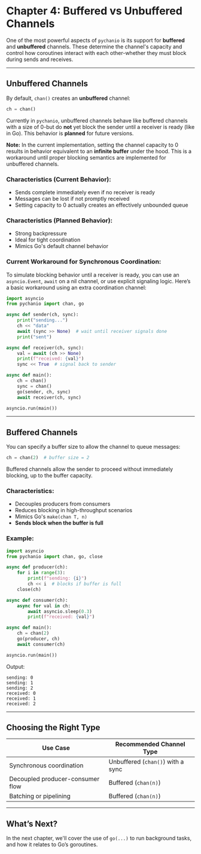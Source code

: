 # Chapter 4: Buffered vs Unbuffered Channels

One of the most powerful aspects of `pychanio` is its support for **buffered** and **unbuffered** channels. These determine the channel's capacity and control how coroutines interact with each other-whether they must block during sends and receives.

---

## Unbuffered Channels

By default, `chan()` creates an **unbuffered** channel:

```python
ch = chan()
```

Currently in `pychanio`, unbuffered channels behave like buffered channels with a size of 0-but do **not** yet block the sender until a receiver is ready (like in Go). This behavior is **planned** for future versions.

**Note:** In the current implementation, setting the channel capacity to 0 results in behavior equivalent to an **infinite buffer** under the hood. This is a workaround until proper blocking semantics are implemented for unbuffered channels.

### Characteristics (Current Behavior):

* Sends complete immediately even if no receiver is ready
* Messages can be lost if not promptly received
* Setting capacity to 0 actually creates an effectively unbounded queue

### Characteristics (Planned Behavior):

* Strong backpressure
* Ideal for tight coordination
* Mimics Go's default channel behavior

### Current Workaround for Synchronous Coordination:

To simulate blocking behavior until a receiver is ready, you can use an `asyncio.Event`, `await` on a nil channel, or use explicit signaling logic. Here’s a basic workaround using an extra coordination channel:

```python
import asyncio
from pychanio import chan, go

async def sender(ch, sync):
    print("sending...")
    ch << "data"
    await (sync >> None)  # wait until receiver signals done
    print("sent")

async def receiver(ch, sync):
    val = await (ch >> None)
    print(f"received: {val}")
    sync << True  # signal back to sender

async def main():
    ch = chan()
    sync = chan()
    go(sender, ch, sync)
    await receiver(ch, sync)

asyncio.run(main())
```

---

## Buffered Channels

You can specify a buffer size to allow the channel to queue messages:

```python
ch = chan(2)  # buffer size = 2
```

Buffered channels allow the sender to proceed without immediately blocking, up to the buffer capacity.

### Characteristics:

* Decouples producers from consumers
* Reduces blocking in high-throughput scenarios
* Mimics Go's `make(chan T, n)`
* **Sends block when the buffer is full**

### Example:

```python
import asyncio
from pychanio import chan, go, close

async def producer(ch):
    for i in range(3):
        print(f"sending: {i}")
        ch << i  # blocks if buffer is full
    close(ch)

async def consumer(ch):
    async for val in ch:
        await asyncio.sleep(0.3)
        print(f"received: {val}")

async def main():
    ch = chan(2)
    go(producer, ch)
    await consumer(ch)

asyncio.run(main())
```

Output:

```
sending: 0
sending: 1
sending: 2
received: 0
received: 1
received: 2
```

---

## Choosing the Right Type

| Use Case                           | Recommended Channel Type |
| ---------------------------------- | ------------------------ |
| Synchronous coordination           | Unbuffered (`chan()`) with a sync   |
| Decoupled producer-consumer flow   | Buffered (`chan(n)`)     |
| Batching or pipelining             | Buffered (`chan(n)`)     |

---

## What’s Next?

In the next chapter, we'll cover the use of `go(...)` to run background tasks, and how it relates to Go’s goroutines.

